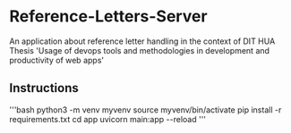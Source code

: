 # Reference-Letters-Server
An application about reference letter handling in the context of DIT HUA Thesis 'Usage of devops tools and methodologies in development and productivity of web apps'

## Instructions
'''bash
python3 -m venv myvenv
source myvenv/bin/activate
pip install -r requirements.txt
cd app
uvicorn main:app --reload
'''

